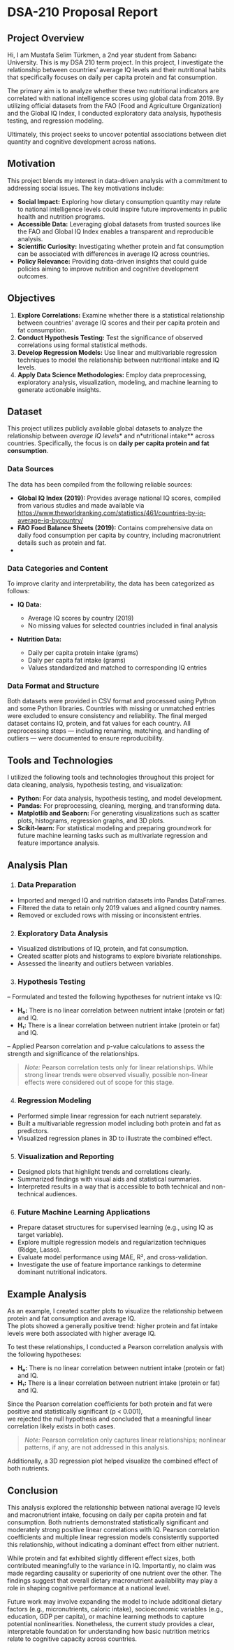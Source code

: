 # DSA-210 Proposal Report

## Project Overview

Hi, I am Mustafa Selim Türkmen, a 2nd year student from Sabancı University. This is my DSA 210 term project. In this project, I investigate the relationship between countries’ average IQ levels and their nutritional habits that specifically focuses on daily per capita protein and fat consumption. 

The primary aim is to analyze whether these two nutritional indicators are correlated with national intelligence scores using global data from 2019. By utilizing official datasets from the FAO (Food and Agriculture Organization) and the Global IQ Index, I conducted exploratory data analysis, hypothesis testing, and regression modeling.

Ultimately, this project seeks to uncover potential associations between diet quantity and cognitive development across nations.

## Motivation

This project blends my interest in data-driven analysis with a commitment to addressing social issues. The key motivations include:

- **Social Impact:** Exploring how dietary consumption quantity may relate to national intelligence levels could inspire future improvements in public health and nutrition programs.
- **Accessible Data:** Leveraging global datasets from trusted sources like the FAO and Global IQ Index enables a transparent and reproducible analysis.
- **Scientific Curiosity:** Investigating whether protein and fat consumption can be associated with differences in average IQ across countries.
- **Policy Relevance:** Providing data-driven insights that could guide policies aiming to improve nutrition and cognitive development outcomes.

## Objectives

1. **Explore Correlations:**
   Examine whether there is a statistical relationship between countries' average IQ scores and their per capita protein and fat consumption.
2. **Conduct Hypothesis Testing:**
  Test the significance of observed correlations using formal statistical methods.
3. **Develop Regression Models:**
  Use linear and multivariable regression techniques to model the relationship between nutritional intake and IQ levels.
4. **Apply Data Science Methodologies:**
  Employ data preprocessing, exploratory analysis, visualization, modeling, and machine learning to generate actionable insights.

## Dataset

This project utilizes publicly available global datasets to analyze the relationship between *average IQ levels** and n*utritional intake** across countries. Specifically, the focus is on **daily per capita protein and fat consumption**.

### Data Sources
The data has been compiled from the following reliable sources:

- **Global IQ Index (2019):** Provides average national IQ scores, compiled from various studies and made available via https://www.theworldranking.com/statistics/461/countries-by-iq-average-iq-bycountry/
- **FAO Food Balance Sheets (2019):** Contains comprehensive data on daily food consumption per capita by country, including macronutrient details such as protein and fat.
- 
### Data Categories and Content
To improve clarity and interpretability, the data has been categorized as follows:

- **IQ Data:**
  - Average IQ scores by country (2019)
  - No missing values for selected countries included in final analysis

- **Nutrition Data:**
  - Daily per capita protein intake (grams)
  - Daily per capita fat intake (grams)
  - Values standardized and matched to corresponding IQ entries

### Data Format and Structure 
Both datasets were provided in CSV format and processed using Python and some Python libraries. Countries with missing or unmatched entries were excluded to ensure consistency and reliability. The final merged dataset contains IQ, protein, and fat values for each country. All preprocessing steps — including renaming, matching, and handling of outliers — were documented to ensure reproducibility.


## Tools and Technologies
I utilized the following tools and technologies throughout this project for data cleaning, analysis, hypothesis testing, and visualization:

- **Python:** For data analysis, hypothesis testing, and model development.
- **Pandas:** For preprocessing, cleaning, merging, and transforming data.
- **Matplotlib and Seaborn:** For generating visualizations such as scatter plots, histograms, regression graphs, and 3D plots.
- **Scikit-learn:** For statistical modeling and preparing groundwork for future machine learning tasks such as multivariate regression and feature importance analysis.

## Analysis Plan
 
1. ### Data Preparation

- Imported and merged IQ and nutrition datasets into Pandas DataFrames.
- Filtered the data to retain only 2019 values and aligned country names.
- Removed or excluded rows with missing or inconsistent entries.

2. ### Exploratory Data Analysis

- Visualized distributions of IQ, protein, and fat consumption.
- Created scatter plots and histograms to explore bivariate relationships.
- Assessed the linearity and outliers between variables.

3. ### Hypothesis Testing

– Formulated and tested the following hypotheses for nutrient intake vs IQ:

- **H₀:** There is no linear correlation between nutrient intake (protein or fat) and IQ.  
- **H₁:** There is a linear correlation between nutrient intake (protein or fat) and IQ.

– Applied Pearson correlation and p-value calculations to assess the strength and significance of the relationships.

> *Note:* Pearson correlation tests only for linear relationships. While strong linear trends were observed visually, possible non-linear effects were considered out of scope for this stage.

4. ### Regression Modeling

- Performed simple linear regression for each nutrient separately.
- Built a multivariable regression model including both protein and fat as predictors.
- Visualized regression planes in 3D to illustrate the combined effect.

5. ### Visualization and Reporting

- Designed plots that highlight trends and correlations clearly.
- Summarized findings with visual aids and statistical summaries.
- Interpreted results in a way that is accessible to both technical and non-technical audiences.

6. ### Future Machine Learning Applications

- Prepare dataset structures for supervised learning (e.g., using IQ as target variable).
- Explore multiple regression models and regularization techniques (Ridge, Lasso).
- Evaluate model performance using MAE, R², and cross-validation.
- Investigate the use of feature importance rankings to determine dominant nutritional indicators.

## Example Analysis

As an example, I created scatter plots to visualize the relationship between protein and fat consumption and average IQ.  
The plots showed a generally positive trend: higher protein and fat intake levels were both associated with higher average IQ.  

To test these relationships, I conducted a Pearson correlation analysis with the following hypotheses:

- **H₀:** There is no linear correlation between nutrient intake (protein or fat) and IQ.  
- **H₁:** There is a linear correlation between nutrient intake (protein or fat) and IQ.

Since the Pearson correlation coefficients for both protein and fat were positive and statistically significant (p < 0.001),  
we rejected the null hypothesis and concluded that a meaningful linear correlation likely exists in both cases.

> *Note:* Pearson correlation only captures linear relationships; nonlinear patterns, if any, are not addressed in this analysis.

Additionally, a 3D regression plot helped visualize the combined effect of both nutrients.

## Conclusion

This analysis explored the relationship between national average IQ levels and macronutrient intake, focusing on daily per capita protein and fat consumption. Both nutrients demonstrated statistically significant and moderately strong positive linear correlations with IQ. Pearson correlation coefficients and multiple linear regression models consistently supported this relationship, without indicating a dominant effect from either nutrient.

While protein and fat exhibited slightly different effect sizes, both contributed meaningfully to the variance in IQ. Importantly, no claim was made regarding causality or superiority of one nutrient over the other. The findings suggest that overall dietary macronutrient availability may play a role in shaping cognitive performance at a national level.

Future work may involve expanding the model to include additional dietary factors (e.g., micronutrients, caloric intake), socioeconomic variables (e.g., education, GDP per capita), or machine learning methods to capture potential nonlinearities. Nonetheless, the current study provides a clear, interpretable foundation for understanding how basic nutrition metrics relate to cognitive capacity across countries.
